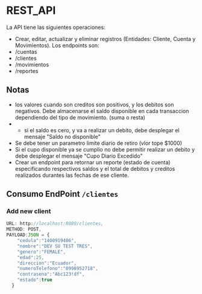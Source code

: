 # REST_API

La API tiene las siguientes operaciones:

* Crear, editar, actualizar y eliminar registros (Entidades: Cliente, Cuenta y Movimientos).
Los endpoints son:
* /cuentas
* /clientes
* /movimientos
* /reportes

## Notas
  * los valores cuando son creditos son positivos, y los debitos son negativos. Debe almacenarse el saldo disponible en cada transaccion dependiendo del tipo de movimiento. (suma o resta)
  * * si el saldo es cero, y va a realizar un debito, debe desplegar el mensaje "Saldo no disponible"
  * Se debe tener un parametro limite diario de retiro (vlor tope $1000)
  * Si el cupo disponible ya se cumplio no debe permitir realizar un debito y debe desplegar el mensaje "Cupo Diario Excedido"
  * Crear un endpoint para retornar un reporte (estado de cuenta) especificando respectivos saldos y el total de debitos y creditos realizados durantes las fechas de ese cliente.

## Consumo EndPoint ``` /clientes ```

### Add new client

  ``` javascript
  URL: http://localhost:8080/clientes,
  METHOD: POST,
  PAYLOAD:JSON = {
      "cedula":"1400919406",
      "nombre":"DEV SU TEST TRES",
      "genero":"FEMALE",
      "edad":25,
      "direccion":"Ecuador",
      "numeroTelefono":"0998952718",
      "contrasena":"Abc123!df",
      "estado":true
    }

```

